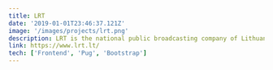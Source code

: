 ```yaml
---
title: LRT
date: '2019-01-01T23:46:37.121Z'
image: '/images/projects/lrt.png'
description: LRT is the national public broadcasting company of Lithuania. The website is a news, radio and television gateway as well as a vast public collection of digital media.
link: https://www.lrt.lt/
tech: ['Frontend', 'Pug', 'Bootstrap']
---
```


